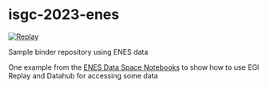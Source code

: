 # isgc-2023-enes

[![Replay](https://replay.notebooks.egi.eu/badge_logo.svg)](https://replay.notebooks.egi.eu/v2/gh/enolfc/isgc-2023-enes/HEAD)

Sample binder repository using ENES data

One example from the [ENES Data Space Notebooks](https://github.com/ENES-Data-Space/notebooks)
to show how to use EGI Replay and Datahub for accessing some data
